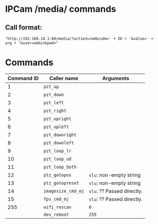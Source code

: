 # IPCam /media/ commands
## Call format:

```
"http://192.168.10.1:80/media/?action=cmd&code=' + ID + '&value=' + arg + "&user=admin&pwd="
```

# Commands

| Command ID | Caller name  | Arguments |
| ---------- | ------------ | --------- |
| 1          | `pzt_up`     |           |
| 2          | `pzt_down`   |           |
| 3          | `pzt_left`   |           |
| 4          | `pzt_right`  |           |
| 5          | `pzt_upright` |          |
| 6          | `pzt_upleft` |           |
| 7          | `pzt_downright` |        |
| 8          | `pzt_downleft` |         |
| 9          | `pzt_loop_lr` |          |
| 10         | `pzt_loop_ud` |          |
| 11         | `pzt_loop_both ` |       |
| 12         | `ptz_gotopos` | `vlu`: non-empty string |
| 13         | `ptz_gotopreset` | `vlu`: non-empty string |
| 14         | `imagesize_cmd_mj` | `vlu`: ?? Passed directly. |
| 15         | `fps_cmd_mj` | `vlu`: ?? Passed directly. |
| 255        | `wifi_rescan` | `0`      |
|            | `dev_reboot` | `255`     |
